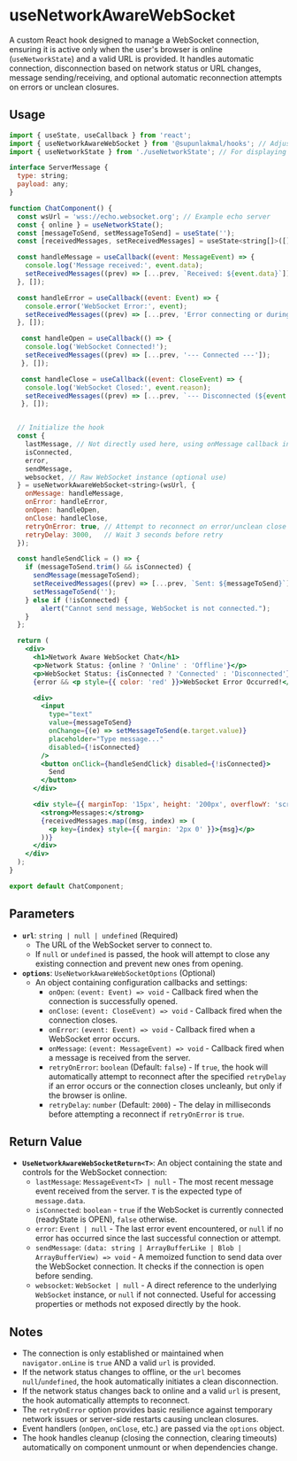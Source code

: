 # useNetworkAwareWebSocket

A custom React hook designed to manage a WebSocket connection, ensuring it is active only when the user's browser is online (`useNetworkState`) and a valid URL is provided. It handles automatic connection, disconnection based on network status or URL changes, message sending/receiving, and optional automatic reconnection attempts on errors or unclean closures.

## Usage

```jsx
import { useState, useCallback } from 'react';
import { useNetworkAwareWebSocket } from '@supunlakmal/hooks'; // Adjust import path
import { useNetworkState } from './useNetworkState'; // For displaying status

interface ServerMessage {
  type: string;
  payload: any;
}

function ChatComponent() {
  const wsUrl = 'wss://echo.websocket.org'; // Example echo server
  const { online } = useNetworkState();
  const [messageToSend, setMessageToSend] = useState('');
  const [receivedMessages, setReceivedMessages] = useState<string[]>([]);

  const handleMessage = useCallback((event: MessageEvent) => {
    console.log('Message received:', event.data);
    setReceivedMessages((prev) => [...prev, `Received: ${event.data}`]);
  }, []);

  const handleError = useCallback((event: Event) => {
    console.error('WebSocket Error:', event);
    setReceivedMessages((prev) => [...prev, 'Error connecting or during connection.']);
  }, []);

   const handleOpen = useCallback(() => {
    console.log('WebSocket Connected!');
    setReceivedMessages((prev) => [...prev, '--- Connected ---']);
   }, []);

   const handleClose = useCallback((event: CloseEvent) => {
    console.log('WebSocket Closed:', event.reason);
    setReceivedMessages((prev) => [...prev, `--- Disconnected (${event.code}) ---`]);
   }, []);


  // Initialize the hook
  const {
    lastMessage, // Not directly used here, using onMessage callback instead
    isConnected,
    error,
    sendMessage,
    websocket, // Raw WebSocket instance (optional use)
  } = useNetworkAwareWebSocket<string>(wsUrl, {
    onMessage: handleMessage,
    onError: handleError,
    onOpen: handleOpen,
    onClose: handleClose,
    retryOnError: true, // Attempt to reconnect on error/unclean close
    retryDelay: 3000,   // Wait 3 seconds before retry
  });

  const handleSendClick = () => {
    if (messageToSend.trim() && isConnected) {
      sendMessage(messageToSend);
      setReceivedMessages((prev) => [...prev, `Sent: ${messageToSend}`]);
      setMessageToSend('');
    } else if (!isConnected) {
        alert("Cannot send message, WebSocket is not connected.");
    }
  };

  return (
    <div>
      <h1>Network Aware WebSocket Chat</h1>
      <p>Network Status: {online ? 'Online' : 'Offline'}</p>
      <p>WebSocket Status: {isConnected ? 'Connected' : 'Disconnected'}</p>
      {error && <p style={{ color: 'red' }}>WebSocket Error Occurred!</p>}

      <div>
        <input
          type="text"
          value={messageToSend}
          onChange={(e) => setMessageToSend(e.target.value)}
          placeholder="Type message..."
          disabled={!isConnected}
        />
        <button onClick={handleSendClick} disabled={!isConnected}>
          Send
        </button>
      </div>

      <div style={{ marginTop: '15px', height: '200px', overflowY: 'scroll', border: '1px solid #ccc', padding: '5px' }}>
        <strong>Messages:</strong>
        {receivedMessages.map((msg, index) => (
          <p key={index} style={{ margin: '2px 0' }}>{msg}</p>
        ))}
      </div>
    </div>
  );
}

export default ChatComponent;
```

## Parameters

- **`url`**: `string | null | undefined` (Required)
  - The URL of the WebSocket server to connect to.
  - If `null` or `undefined` is passed, the hook will attempt to close any existing connection and prevent new ones from opening.
- **`options`**: `UseNetworkAwareWebSocketOptions` (Optional)
  - An object containing configuration callbacks and settings:
    - `onOpen`: `(event: Event) => void` - Callback fired when the connection is successfully opened.
    - `onClose`: `(event: CloseEvent) => void` - Callback fired when the connection closes.
    - `onError`: `(event: Event) => void` - Callback fired when a WebSocket error occurs.
    - `onMessage`: `(event: MessageEvent) => void` - Callback fired when a message is received from the server.
    - `retryOnError`: `boolean` (Default: `false`) - If `true`, the hook will automatically attempt to reconnect after the specified `retryDelay` if an error occurs or the connection closes uncleanly, but only if the browser is online.
    - `retryDelay`: `number` (Default: `2000`) - The delay in milliseconds before attempting a reconnect if `retryOnError` is `true`.

## Return Value

- **`UseNetworkAwareWebSocketReturn<T>`**: An object containing the state and controls for the WebSocket connection:
  - `lastMessage`: `MessageEvent<T> | null` - The most recent message event received from the server. `T` is the expected type of `message.data`.
  - `isConnected`: `boolean` - `true` if the WebSocket is currently connected (readyState is OPEN), `false` otherwise.
  - `error`: `Event | null` - The last error event encountered, or `null` if no error has occurred since the last successful connection or attempt.
  - `sendMessage`: `(data: string | ArrayBufferLike | Blob | ArrayBufferView) => void` - A memoized function to send data over the WebSocket connection. It checks if the connection is open before sending.
  - `websocket`: `WebSocket | null` - A direct reference to the underlying `WebSocket` instance, or `null` if not connected. Useful for accessing properties or methods not exposed directly by the hook.

## Notes

- The connection is only established or maintained when `navigator.onLine` is `true` AND a valid `url` is provided.
- If the network status changes to offline, or the `url` becomes `null`/`undefined`, the hook automatically initiates a clean disconnection.
- If the network status changes back to online and a valid `url` is present, the hook automatically attempts to reconnect.
- The `retryOnError` option provides basic resilience against temporary network issues or server-side restarts causing unclean closures.
- Event handlers (`onOpen`, `onClose`, etc.) are passed via the `options` object.
- The hook handles cleanup (closing the connection, clearing timeouts) automatically on component unmount or when dependencies change.
